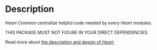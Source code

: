 # Description

_Heart Common_ centralize helpful code needed by every _Heart_ modules.

THIS PACKAGE MUST NOT FIGURE IN YOUR DIRECT DEPENDENCIES.

Read more about [the description and design of _Heart_](https://github.com/bgatellier/heart#readme).

